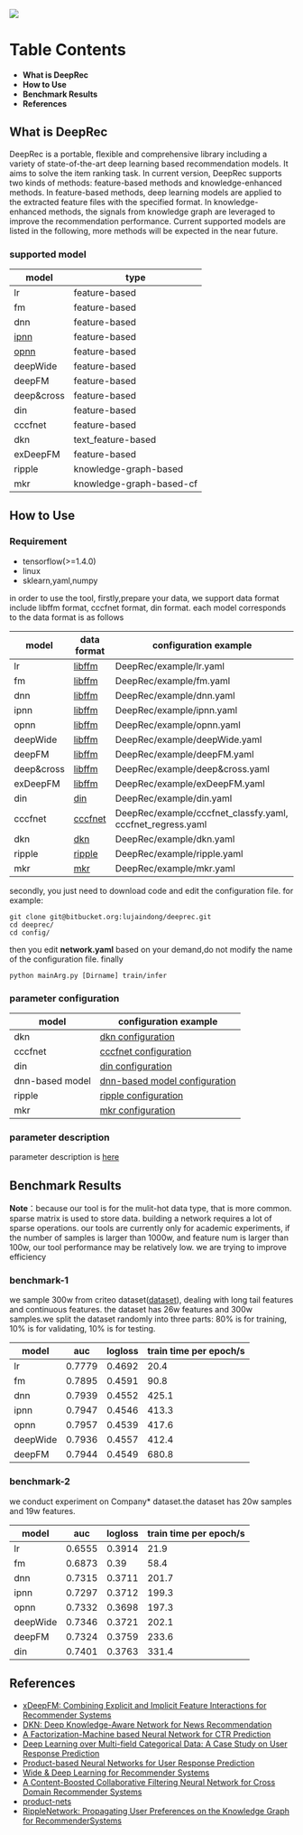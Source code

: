 ![](https://s1.ax1x.com/2017/09/24/QzeaQ.png) 

# **Table Contents**
- **What is DeepRec** 
- **How to Use**
- **Benchmark Results**
- **References**

## **What is DeepRec**

DeepRec is a portable, flexible and comprehensive library including a variety of state-of-the-art deep learning based recommendation models. It aims to solve the item ranking task. In current version, DeepRec supports two kinds of methods: feature-based methods and knowledge-enhanced methods. In feature-based methods, deep learning models are applied to the extracted feature files with the specified format. In knowledge-enhanced methods, the signals from knowledge graph are leveraged to improve the recommendation performance. Current supported models are listed in the following, more methods will be expected in the near future. 

### **supported model**

model | type | 
----|------| 
lr | feature-based | 
fm | feature-based |   
dnn | feature-based |  
[ipnn](https://arxiv.org/pdf/1611.00144.pdf) | feature-based |  
[opnn](https://arxiv.org/pdf/1611.00144.pdf) | feature-based |  
deepWide | feature-based | 
deepFM | feature-based | 
deep&cross | feature-based |
din | feature-based |
cccfnet | feature-based |
dkn | text_feature-based |
exDeepFM | feature-based |
ripple | knowledge-graph-based |
mkr | knowledge-graph-based-cf |

## **How to Use**

### **Requirement**
- tensorflow(>=1.4.0)
- linux
- sklearn,yaml,numpy 

in order to use the tool, firstly,prepare your data, we support data format include libffm format, cccfnet format, din format. each model corresponds to the data format is as follows

model | data format | configuration example
----|------|------| 
lr | [libffm](https://github.com/guestwalk/libffm) | DeepRec/example/lr.yaml | 
fm | [libffm](https://github.com/guestwalk/libffm) | DeepRec/example/fm.yaml |   
dnn | [libffm](https://github.com/guestwalk/libffm) | DeepRec/example/dnn.yaml |  
ipnn | [libffm](https://github.com/guestwalk/libffm) | DeepRec/example/ipnn.yaml |  
opnn | [libffm](https://github.com/guestwalk/libffm) | DeepRec/example/opnn.yaml |  
deepWide | [libffm](https://github.com/guestwalk/libffm) | DeepRec/example/deepWide.yaml | 
deepFM | [libffm](https://github.com/guestwalk/libffm) | DeepRec/example/deepFM.yaml | 
deep&cross | [libffm](https://github.com/guestwalk/libffm) | DeepRec/example/deep&cross.yaml | 
exDeepFM | [libffm](https://github.com/guestwalk/libffm) | DeepRec/example/exDeepFM.yaml|
din | [din](https://deeprec.visualstudio.com/deeprec/_wiki/wikis/deeprec.wiki?wikiVersion=GBwikiMaster&pagePath=%2FDeepRec%2FDIN%20Format)| DeepRec/example/din.yaml | 
cccfnet | [cccfnet](https://deeprec.visualstudio.com/deeprec/_wiki/wikis/deeprec.wiki?wikiVersion=GBwikiMaster&pagePath=%2FDeepRec%2FCCCFNet%20Format)| DeepRec/example/cccfnet_classfy.yaml, cccfnet_regress.yaml| 
dkn | [dkn](https://deeprec.visualstudio.com/deeprec/_wiki/wikis/deeprec.wiki?wikiVersion=GBwikiMaster&pagePath=%2FDeepRec%2FDKN%20Format) | DeepRec/example/dkn.yaml |
ripple | [ripple](https://deeprec.visualstudio.com/deeprec/_wiki/wikis/deeprec.wiki?wikiVersion=GBwikiMaster&pagePath=%2FDeepRec%2FRippleNetwork%20Format) | DeepRec/example/ripple.yaml |
mkr | [mkr](https://deeprec.visualstudio.com/deeprec/_wiki/wikis/deeprec.wiki?wikiVersion=GBwikiMaster&pagePath=%2FDeepRec%2FMKR%20Format) | DeepRec/example/mkr.yaml |

secondly, you just need to download code and edit the configuration file.
for example:
```
git clone git@bitbucket.org:lujaindong/deeprec.git
cd deeprec/
cd config/
```
then you edit **network.yaml** based on your demand,do not modify the name of the configuration file.
finally
```
python mainArg.py [Dirname] train/infer 
``` 

### **parameter configuration**
model| configuration example |
----|------| 
dkn | [dkn configuration](https://deeprec.visualstudio.com/deeprec/_wiki/wikis/deeprec.wiki?wikiVersion=GBwikiMaster&pagePath=%2FDeepRec%2FDKN%20Configuration) |
cccfnet | [cccfnet configuration](https://deeprec.visualstudio.com/deeprec/_wiki/wikis/deeprec.wiki?wikiVersion=GBwikiMaster&pagePath=%2FDeepRec%2FCCCFNet%20Configuration) | 
din | [din configuration](https://deeprec.visualstudio.com/deeprec/_wiki/wikis/deeprec.wiki?wikiVersion=GBwikiMaster&pagePath=%2FDeepRec%2FDIN%20Configuration) |
dnn-based model |[dnn-based model configuration](https://deeprec.visualstudio.com/deeprec/_wiki/wikis/deeprec.wiki?wikiVersion=GBwikiMaster&pagePath=%2FDeepRec%2FDNN%252Dbased%20model%20Configuration) | 
ripple | [ripple configuration](https://deeprec.visualstudio.com/deeprec/_wiki/wikis/deeprec.wiki?wikiVersion=GBwikiMaster&pagePath=%2FDeepRec%2FRippleNetwork%20Configuration) |
mkr | [mkr configuration](https://deeprec.visualstudio.com/deeprec/_wiki/wikis/deeprec.wiki?wikiVersion=GBwikiMaster&pagePath=%2FDeepRec%2FMKR%20Configuration) |

### **parameter description**
parameter description is [here](https://deeprec.visualstudio.com/deeprec/_wiki/wikis/deeprec.wiki?wikiVersion=GBwikiMaster&pagePath=%2FDeepRec%2FParameter%20Description) 
 
## **Benchmark Results**
**Note**：because our tool is for the mulit-hot data type, that is more common. sparse matrix is ​​used to store data. building a network requires a lot of sparse operations. our tools are currently only for academic experiments, if the number of samples is larger than 1000w, and feature num is larger than 100w, our tool performance may be relatively low.
we are trying to improve efficiency 
### **benchmark-1**
we sample 300w from criteo dataset([dataset](https://www.kaggle.com/c/criteo-display-ad-challenge)), dealing with long tail features and continuous features. the dataset has 26w features and 300w samples.we split the dataset randomly into three parts: 80% is for training, 10% is for validating, 10% is for testing.


model | auc | logloss | train time per epoch/s|
----|------|------|------| 
lr | 0.7779 | 0.4692 | 20.4| 
fm | 0.7895 | 0.4591 | 90.8 |   
dnn | 0.7939 | 0.4552 | 425.1 |  
ipnn | 0.7947 | 0.4546 | 413.3 |  
opnn | 0.7957 | 0.4539 | 417.6 |  
deepWide | 0.7936 | 0.4557 | 412.4 | 
deepFM | 0.7944 | 0.4549 | 680.8 | 

### **benchmark-2**
we conduct experiment on Company* dataset.the dataset has 20w samples and 19w features. 

model | auc | logloss | train time per epoch/s|
----|------|------|------| 
lr | 0.6555 | 0.3914 | 21.9| 
fm | 0.6873 | 0.39 | 58.4 |   
dnn | 0.7315 | 0.3711 | 201.7 |  
ipnn | 0.7297 | 0.3712 | 199.3 |  
opnn | 0.7332 | 0.3698 | 197.3 |  
deepWide | 0.7346 | 0.3721 | 202.1 | 
deepFM | 0.7324 | 0.3759 | 233.6 | 
din | 0.7401 | 0.3763 | 331.4 | 

## References
- [xDeepFM: Combining Explicit and Implicit Feature Interactions for Recommender Systems](https://arxiv.org/abs/1803.05170)
- [DKN: Deep Knowledge-Aware Network for News Recommendation](https://arxiv.org/pdf/1801.08284v1.pdf)
- [A Factorization-Machine based Neural Network for CTR Prediction](https://arxiv.org/abs/1703.04247)
- [Deep Learning over Multi-field Categorical Data: A Case Study on User Response Prediction](https://arxiv.org/abs/1601.02376)
- [Product-based Neural Networks for User Response Prediction](https://arxiv.org/abs/1611.00144)
- [Wide & Deep Learning for Recommender Systems](https://arxiv.org/abs/1606.07792)
- [A Content-Boosted Collaborative Filtering Neural Network for Cross Domain Recommender Systems](http://dl.acm.org/citation.cfm?id=3054207)
- [product-nets](https://github.com/Atomu2014/product-nets)
- [RippleNetwork: Propagating User Preferences on the Knowledge Graph for RecommenderSystems](https://arxiv.org/pdf/1803.03467.pdf)